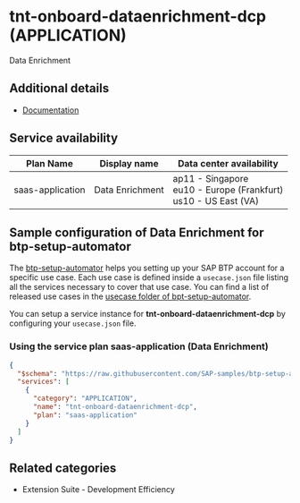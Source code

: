 # tnt-onboard-dataenrichment-dcp (APPLICATION)

Data Enrichment

## Additional details

- [Documentation](https://help.sap.com/viewer/product/Cloud_Platform_Data_Enrichment/latest/en-US)

## Service availability

| Plan Name | Display name | Data center availability  |
|------|----------------|---------------------------|
|  saas-application  |  Data Enrichment  | ap11 - Singapore<br> eu10 - Europe (Frankfurt)<br> us10 - US East (VA)  |

## Sample configuration of **Data Enrichment** for btp-setup-automator

The [btp-setup-automator](https://github.com/SAP-samples/btp-setup-automator) helps you setting up your SAP BTP account for a specific use case. Each use case is defined inside a `usecase.json` file listing all the services necessary to cover that use case. You can find a list of released use cases in the [usecase folder of bpt-setup-automator](https://github.com/SAP-samples/btp-setup-automator/tree/main/usecases).

You can setup a service instance for **tnt-onboard-dataenrichment-dcp** by configuring your `usecase.json` file.

### Using the service plan **saas-application** (Data Enrichment)

```json
{
  "$schema": "https://raw.githubusercontent.com/SAP-samples/btp-setup-automator/main/libs/btpsa-usecase.json",
  "services": [
    {
      "category": "APPLICATION",
      "name": "tnt-onboard-dataenrichment-dcp",
      "plan": "saas-application"
    }
  ]
}
```

## Related categories

- Extension Suite - Development Efficiency